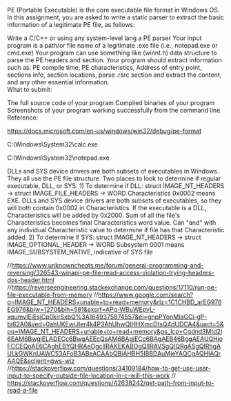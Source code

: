 PE (Portable Executable) is the core executable file format in Windows OS. In this assignment, you are asked to write a static parser to extract the basic information of a legitimate PE file, as follows:

Write a C/C++ or using any system-level lang a PE parser
Your input program is a path/or file name of a legitimate .exe file (i.e., notepad.exe or cmd.exe)
Your program can use something like (winnt.h) data structure to parse the PE headers and section.
Your program should extract information such as:
PE compile time, PE characteristics, Address of entry point, sections info, section locations, parse .rsrc section and extract the content, and any other essential information.  
What to submit:

The full source code of your program
Compiled binaries of your program
Screenshots of your program working successfully from the command line.
Reference:

https://docs.microsoft.com/en-us/windows/win32/debug/pe-format


C:\Windows\System32\calc.exe

C:\Windows\System32\notepad.exe


DLLs and SYS device drivers are both subsets of executables in Windows. They all use the PE file structure. Two places to look to determine if regular executable, DLL, or SYS:
	1) To determine if DLL: struct IMAGE_NT_HEADERS -> struct IMAGE_FILE_HEADERS ->  WORD Characteristics
		0x0002 means EXE. DLLs and SYS device drivers are both subsets of executables, so they will both contain 0x0002 in Characteristics.
		If the executable is a DLL, Characteristics will be added by 0x2000. Sum of all the file's Characteristics becomes final Characteristics word value.
		Can "and" with any individual Characteristic value to determine if file has that Characteristic added.
	2) To determine if SYS: struct IMAGE_NT_HEADERS -> struct IMAGE_OPTIONAL_HEADER -> WORD Subsystem
		0001 means IMAGE_SUBSYSTEM_NATIVE, indicative of SYS file

//https://www.unknowncheats.me/forum/general-programming-and-reversing/326543-winapi-pe-file-read-access-violation-trying-headers-dos-header.html
//https://reverseengineering.stackexchange.com/questions/17110/run-pe-file-executable-from-memory
//https://www.google.com/search?q=IMAGE_NT_HEADERS+unable+to+read+memory&rlz=1C1CHBD_arEG976EG976&biw=1270&bih=581&sxsrf=APq-WBuWEpvL-xqumvIEiEsjCp0kirSxbQ%3A1649375874557&ei=gnpPYonMIaGCi-gP-bi62A0&ved=0ahUKEwiJler4k4P3AhUhwQIHHXmcDtsQ4dUDCA4&uact=5&oq=IMAGE_NT_HEADERS+unable+to+read+memory&gs_lcp=Cgdnd3Mtd2l6EAM6BwgjELADECc6BwgAEEcQsAM6BAgjECc6BAgAEB46BggAEAUQHjoFCCEQoAE6CAghEBYQHRAeOgcIIRAKEKABOgQIIRAVSgQIQRgASgQIRhgAULkGWKnUAWC53AFoB3ABeACAAbQBiAHBH5IBBDAuMjeYAQCgAQHIAQrAAQE&sclient=gws-wiz
//https://stackoverflow.com/questions/34109184/how-to-get-use-user-input-to-specify-outside-file-location-in-c-will-this-work
// https://stackoverflow.com/questions/42638242/get-path-from-input-to-read-a-file
